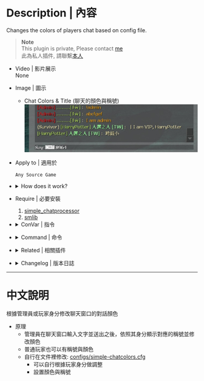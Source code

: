 # Description | 內容
Changes the colors of players chat based on config file.

> __Note__ <br/>
This plugin is private, Please contact [me](https://github.com/fbef0102/Game-Private_Plugin#私人插件列表-private-plugins-list)<br/>
此為私人插件, 請聯繫[本人](https://github.com/fbef0102/Game-Private_Plugin#私人插件列表-private-plugins-list)

* Video | 影片展示
<br/>None

* Image | 圖示
	* Chat Colors & Title (聊天的顏色與稱號)
	<br/>![simple-chatcolors_1](image/simple-chatcolors_1.jpg)

* Apply to | 適用於
	```
	Any Source Game
	```

* <details><summary>How does it work?</summary>

	* Admin can have different colors and title in chatbox
	* You can customize in [configs/simple-chatcolors.cfg](configs/simple-chatcolors.cfg)
		* Set admin, vip and normal players
		* Set chat colors and title
</details>

* Require | 必要安裝
	1. [simple_chatprocessor](https://github.com/fbef0102/Sourcemod-Plugins/tree/main/simple_chatprocessor)
	2. [smlib](https://github.com/fbef0102/L4D1_2-Plugins/releases/tag/smlib-Colors)

* <details><summary>ConVar | 指令</summary>

	None
</details>

* <details><summary>Command | 命令</summary>

	* **Reloads settings from the config file (Adm Required: ADMFLAG_CONFIG)**
		```php
		sm_reloadscc
		```
		
	* **Prints out the color names in their color (Adm Required: ADMFLAG_CONFIG)**
		```php
		sm_printcolors
		```
</details>

* <details><summary>Related | 相關插件</summary>

	1. [l4d_ranking_system](/L4D_插件/Fun_娛樂/l4d_ranking_system)
		* 殺死殭屍與特感獲得經驗值與頭銜名稱，輸入!rank顯示排行榜選單
</details>

* <details><summary>Changelog | 版本日誌</summary>

	* v1.4h (2025-1-8)
		* Fixed error

	* v1.3h (2024-8-3)
		* Require simple_chatprocessor 1.8h or above
		
	* v1.2h (2024-1-20)
		* Compatible with [l4d_ranking_system](/L4D_插件/Fun_娛樂/l4d_ranking_system) by harry

	* v1.1h (2023-12-29)
		* Optimize code and improve performance

	* v1.0h (2023-6-15)
		* Remake code, convert code to latest syntax
		* Fix warnings when compiling on SourceMod 1.11.
		* Optimize code and improve performance
		* Use Steam64 ID instead of STEAM_X:X:XXXXXX

	* v2.2.0
		* [Original Plugin By Antithasys](https://forums.alliedmods.net/showthread.php?t=167814)
</details>

- - - -
# 中文說明
根據管理員或玩家身分修改聊天窗口的對話顏色

* 原理
	* 管理員在聊天窗口輸入文字並送出之後，依照其身分顯示對應的稱號並修改顏色
	* 普通玩家也可以有稱號與顏色
	* 自行在文件裡修改: [configs/simple-chatcolors.cfg](configs/simple-chatcolors.cfg)
		* 可以自行根據玩家身分做調整
		* 設置顏色與稱號